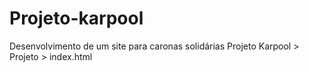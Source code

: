 # Projeto-karpool
Desenvolvimento de um site para caronas solidárias
Projeto Karpool > Projeto > index.html
